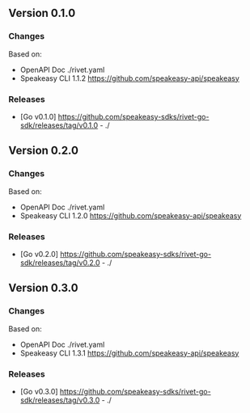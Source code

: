 

## Version 0.1.0
### Changes
Based on:
- OpenAPI Doc  ./rivet.yaml
- Speakeasy CLI 1.1.2 https://github.com/speakeasy-api/speakeasy
### Releases
- [Go v0.1.0] https://github.com/speakeasy-sdks/rivet-go-sdk/releases/tag/v0.1.0 - ./

## Version 0.2.0
### Changes
Based on:
- OpenAPI Doc  ./rivet.yaml
- Speakeasy CLI 1.2.0 https://github.com/speakeasy-api/speakeasy
### Releases
- [Go v0.2.0] https://github.com/speakeasy-sdks/rivet-go-sdk/releases/tag/v0.2.0 - ./

## Version 0.3.0
### Changes
Based on:
- OpenAPI Doc  ./rivet.yaml
- Speakeasy CLI 1.3.1 https://github.com/speakeasy-api/speakeasy
### Releases
- [Go v0.3.0] https://github.com/speakeasy-sdks/rivet-go-sdk/releases/tag/v0.3.0 - ./